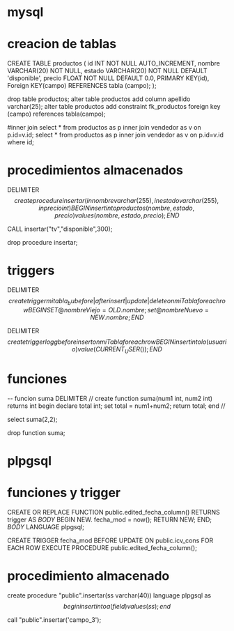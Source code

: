 # mysql 
# creacion de tablas  

CREATE TABLE productos (
    id INT NOT NULL AUTO_INCREMENT,
    nombre VARCHAR(20) NOT NULL,
    estado VARCHAR(20) NOT NULL DEFAULT 'disponible',
    precio FLOAT NOT NULL DEFAULT 0.0,
    PRIMARY KEY(id),
    Foreign KEY(campo) REFERENCES tabla (campo);
);

drop table productos;
alter table productos add column apellido varchar(25);
alter table productos add constraint fk_productos foreign key (campo) references tabla(campo);

#inner join 
select * from productos as p inner join vendedor as v on p.id=v.id;
select * from productos as p inner join vendedor as v on p.id=v.id where id;

# procedimientos almacenados 
DELIMITER $$
create procedure insertar(in nombre varchar(255), in estado varchar(255), in precio int)
BEGIN 
insert into productos (nombre,estado,precio) values (nombre,estado,precio);
END$$

CALL insertar("tv","disponible",300);

drop procedure insertar;

# triggers 

DELIMITER $$
create trigger mitabla_bu before|after insert|update|delete on miTabla for each row
BEGIN
SET @nombreViejo = OLD.nombre;
set @nombreNuevo = NEW.nombre;
END$$

DELIMITER $$
create trigger logg before insert on miTabla for each row
BEGIN 
insert into lo (usuario) value (CURRENT_USER());
END$$

# funciones 
-- funcion suma 
DELIMITER //
create function suma(num1 int, num2 int) returns int
begin
declare total int;
set total = num1+num2; 
return total;
end //

select suma(2,2);

drop function suma;


# plpgsql

# funciones y trigger
CREATE OR REPLACE FUNCTION public.edited_fecha_column()
  RETURNS trigger AS
$BODY$
BEGIN
    NEW. fecha_mod = now();
    RETURN NEW;	
END;
$BODY$
  LANGUAGE plpgsql;
  
  CREATE TRIGGER fecha_mod
  BEFORE UPDATE
  ON public.icv_cons
  FOR EACH ROW
  EXECUTE PROCEDURE public.edited_fecha_column();
  
  # procedimiento almacenado
  
  create procedure "public".insertar(ss varchar(40))
language plpgsql as $$
begin
insert into a (field) values (ss);
end $$

call "public".insertar('campo_3');
